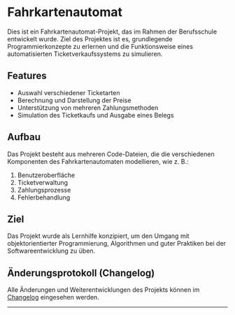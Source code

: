 # Fahrkartenautomat

Dies ist ein Fahrkartenautomat-Projekt, das im Rahmen der Berufsschule entwickelt wurde. Ziel des Projektes ist es,
grundlegende Programmierkonzepte zu erlernen und die Funktionsweise eines automatisierten Ticketverkaufssystems zu
simulieren.

## Features

- Auswahl verschiedener Ticketarten
- Berechnung und Darstellung der Preise
- Unterstützung von mehreren Zahlungsmethoden
- Simulation des Ticketkaufs und Ausgabe eines Belegs

## Aufbau

Das Projekt besteht aus mehreren Code-Dateien, die die verschiedenen Komponenten des Fahrkartenautomaten modellieren,
wie z. B.:

1. Benutzeroberfläche
2. Ticketverwaltung
3. Zahlungsprozesse
4. Fehlerbehandlung

## Ziel

Das Projekt wurde als Lernhilfe konzipiert, um den Umgang mit objektorientierter Programmierung, Algorithmen und guter
Praktiken bei der Softwareentwicklung zu üben.

## Änderungsprotokoll (Changelog)

Alle Änderungen und Weiterentwicklungen des Projekts können im [Changelog](CHANGELOG.md) eingesehen werden.

---
